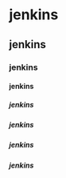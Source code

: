 # jenkins
## jenkins
### jenkins
#### jenkins
##### jenkins
##### jenkins
##### jenkins
##### jenkins
